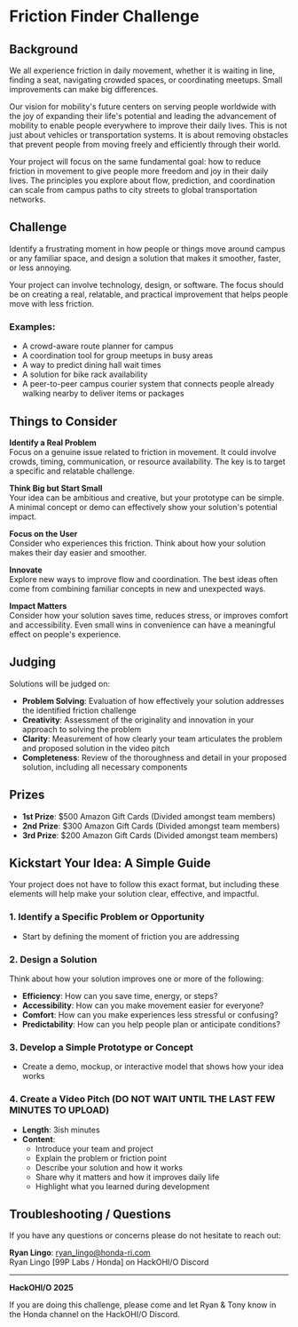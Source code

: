 # Friction Finder Challenge

## Background

We all experience friction in daily movement, whether it is waiting in line, finding a seat, navigating crowded spaces, or coordinating meetups. Small improvements can make big differences.

Our vision for mobility's future centers on serving people worldwide with the joy of expanding their life's potential and leading the advancement of mobility to enable people everywhere to improve their daily lives. This is not just about vehicles or transportation systems. It is about removing obstacles that prevent people from moving freely and efficiently through their world.

Your project will focus on the same fundamental goal: how to reduce friction in movement to give people more freedom and joy in their daily lives. The principles you explore about flow, prediction, and coordination can scale from campus paths to city streets to global transportation networks.

## Challenge

Identify a frustrating moment in how people or things move around campus or any familiar space, and design a solution that makes it smoother, faster, or less annoying.

Your project can involve technology, design, or software. The focus should be on creating a real, relatable, and practical improvement that helps people move with less friction.

### Examples:
- A crowd-aware route planner for campus
- A coordination tool for group meetups in busy areas
- A way to predict dining hall wait times
- A solution for bike rack availability
- A peer-to-peer campus courier system that connects people already walking nearby to deliver items or packages

## Things to Consider

**Identify a Real Problem**  
Focus on a genuine issue related to friction in movement. It could involve crowds, timing, communication, or resource availability. The key is to target a specific and relatable challenge.

**Think Big but Start Small**  
Your idea can be ambitious and creative, but your prototype can be simple. A minimal concept or demo can effectively show your solution's potential impact.

**Focus on the User**  
Consider who experiences this friction. Think about how your solution makes their day easier and smoother.

**Innovate**  
Explore new ways to improve flow and coordination. The best ideas often come from combining familiar concepts in new and unexpected ways.

**Impact Matters**  
Consider how your solution saves time, reduces stress, or improves comfort and accessibility. Even small wins in convenience can have a meaningful effect on people's experience.

## Judging

Solutions will be judged on:
- **Problem Solving**: Evaluation of how effectively your solution addresses the identified friction challenge
- **Creativity**: Assessment of the originality and innovation in your approach to solving the problem
- **Clarity**: Measurement of how clearly your team articulates the problem and proposed solution in the video pitch
- **Completeness**: Review of the thoroughness and detail in your proposed solution, including all necessary components

## Prizes

- **1st Prize**: $500 Amazon Gift Cards (Divided amongst team members)
- **2nd Prize**: $300 Amazon Gift Cards (Divided amongst team members)
- **3rd Prize**: $200 Amazon Gift Cards (Divided amongst team members)

## Kickstart Your Idea: A Simple Guide

Your project does not have to follow this exact format, but including these elements will help make your solution clear, effective, and impactful.

### 1. Identify a Specific Problem or Opportunity
- Start by defining the moment of friction you are addressing

### 2. Design a Solution
Think about how your solution improves one or more of the following:
- **Efficiency**: How can you save time, energy, or steps?
- **Accessibility**: How can you make movement easier for everyone?
- **Comfort**: How can you make experiences less stressful or confusing?
- **Predictability**: How can you help people plan or anticipate conditions?

### 3. Develop a Simple Prototype or Concept
- Create a demo, mockup, or interactive model that shows how your idea works

### 4. Create a Video Pitch (DO NOT WAIT UNTIL THE LAST FEW MINUTES TO UPLOAD)
- **Length**: 3ish minutes
- **Content**:
  - Introduce your team and project
  - Explain the problem or friction point
  - Describe your solution and how it works
  - Share why it matters and how it improves daily life
  - Highlight what you learned during development

## Troubleshooting / Questions

If you have any questions or concerns please do not hesitate to reach out:

**Ryan Lingo**: ryan_lingo@honda-ri.com  
Ryan Lingo [99P Labs / Honda] on HackOHI/O Discord

---

**HackOHI/O 2025**

If you are doing this challenge, please come and let Ryan & Tony know in the Honda channel on the HackOHI/O Discord.